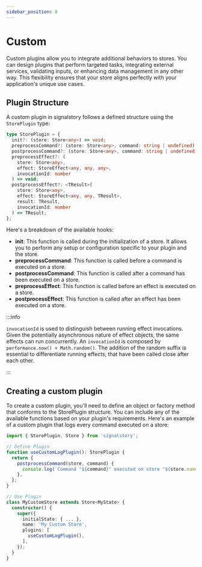```yaml
---
sidebar_position: 8
---
```


# Custom

Custom plugins allow you to integrate additional behaviors to stores. You can design plugins that perform targeted tasks, integrating external services, validating inputs, or enhancing data management in any other way. This flexibility ensures that your store aligns perfectly with your application's unique use cases.

## Plugin Structure

A custom plugin in signalstory follows a defined structure using the `StorePlugin` type:

```typescript
type StorePlugin = {
  init?: (store: Store<any>) => void;
  preprocessCommand?: (store: Store<any>, command: string | undefined) => void;
  postprocessCommand?: (store: Store<any>, command: string | undefined) => void;
  preprocessEffect?: (
    store: Store<any>,
    effect: StoreEffect<any, any, any>,
    invocationId: number
  ) => void;
  postprocessEffect?: <TResult>(
    store: Store<any>,
    effect: StoreEffect<any, any, TResult>,
    result: TResult,
    invocationId: number
  ) => TResult;
};
```

Here's a breakdown of the available hooks:

- **init**: This function is called during the initialization of a store. It allows you to perform any setup or configuration specific to your plugin and the store.
- **preprocessCommand**: This function is called before a command is executed on a store.
- **postprocessCommand**: This function is called after a command has been executed on a store.
- **preprocessEffect**: This function is called before an effect is executed on a store.
- **postprocessEffect**: This function is called after an effect has been executed on a store.

:::info

`invocationId` is used to distinguish between running effect invocations. Given the potentially asynchronous nature of effect objects, the same effects can run concurrently. An `invocationId` is composed by `performance.now() + Math.random()`. The addition of the random suffix is essential to differentiate running effects, that have been called close after each other.

:::

## Creating a custom plugin

To create a custom plugin, you'll need to define an object or factory method that conforms to the StorePlugin structure. You can include any of the available functions based on your plugin's requirements. Here's an example of a custom plugin that logs every command executed on a store:

```typescript
import { StorePlugin, Store } from 'signalstory';

// Define Plugin
function useCustomLogPlugin(): StorePlugin {
  return {
    postprocessCommand(store, command) {
      console.log(`Command "${command}" executed on store "${store.name}"`);
    },
  };
}

// Use Plugin
class MyCustomStore extends Store<MyState> {
  constructor() {
    super({
      initialState: { ... },
      name: 'My Custom Store',
      plugins: [
        useCustomLogPlugin(),
      ],
    });
  }
}
```
